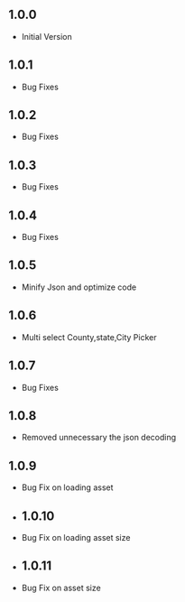 ## 1.0.0

* Initial Version
## 1.0.1

* Bug Fixes

## 1.0.2

* Bug Fixes

## 1.0.3
* Bug Fixes

## 1.0.4

* Bug Fixes

## 1.0.5

* Minify Json and optimize code
## 1.0.6

* Multi select County,state,City Picker
## 1.0.7

* Bug Fixes
## 1.0.8

* Removed unnecessary the json decoding
## 1.0.9

* Bug Fix on loading asset
* ## 1.0.10

* Bug Fix on loading asset size
* ## 1.0.11

* Bug Fix on asset size
